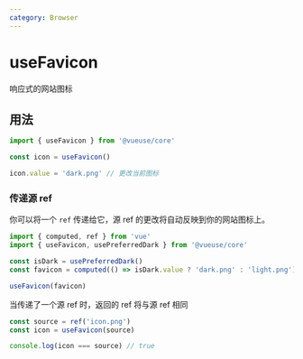 ```yaml
---
category: Browser
---
```


# useFavicon

响应式的网站图标

## 用法

```js
import { useFavicon } from '@vueuse/core'

const icon = useFavicon()

icon.value = 'dark.png' // 更改当前图标
```

### 传递源 ref

你可以将一个 `ref` 传递给它，源 ref 的更改将自动反映到你的网站图标上。

```js
import { computed, ref } from 'vue'
import { useFavicon, usePreferredDark } from '@vueuse/core'

const isDark = usePreferredDark()
const favicon = computed(() => isDark.value ? 'dark.png' : 'light.png')

useFavicon(favicon)
```

当传递了一个源 ref 时，返回的 ref 将与源 ref 相同

```ts
const source = ref('icon.png')
const icon = useFavicon(source)

console.log(icon === source) // true
```

